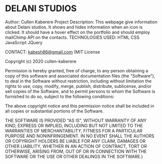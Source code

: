 # DELANI STUDIOS


Author: Cullen Kaberere
Project Description:
This webpage give information about Delani studios. It shows and hides information when an icon is clicked. It should have a hover effect on the portfolio and should employ mailChimp API on the contacts.
TECHNOLOGIES USED:
HTML
CSS 
JavaScript
JQuery

CONTACT:
kabesh86@gmail.com
(MIT License

Copyright (c) 2020 cullen-kaberere

Permission is hereby granted, free of charge, to any person obtaining a copy of this software and associated documentation files (the "Software"), to deal in the Software without restriction, including without limitation the rights to use, copy, modify, merge, publish, distribute, sublicense, and/or sell copies of the Software, and to permit persons to whom the Software is furnished to do so, subject to the following conditions:

The above copyright notice and this permission notice shall be included in all copies or substantial portions of the Software.

THE SOFTWARE IS PROVIDED "AS IS", WITHOUT WARRANTY OF ANY KIND, EXPRESS OR IMPLIED, INCLUDING BUT NOT LIMITED TO THE WARRANTIES OF MERCHANTABILITY, FITNESS FOR A PARTICULAR PURPOSE AND NONINFRINGEMENT. IN NO EVENT SHALL THE AUTHORS OR COPYRIGHT HOLDERS BE LIABLE FOR ANY CLAIM, DAMAGES OR OTHER LIABILITY, WHETHER IN AN ACTION OF CONTRACT, TORT OR OTHERWISE, ARISING FROM, OUT OF OR IN CONNECTION WITH THE SOFTWARE OR THE USE OR OTHER DEALINGS IN THE SOFTWARE.)
